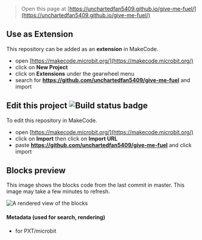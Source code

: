 
> Open this page at [https://unchartedfan5409.github.io/give-me-fuel/](https://unchartedfan5409.github.io/give-me-fuel/)

## Use as Extension

This repository can be added as an **extension** in MakeCode.

* open [https://makecode.microbit.org/](https://makecode.microbit.org/)
* click on **New Project**
* click on **Extensions** under the gearwheel menu
* search for **https://github.com/unchartedfan5409/give-me-fuel** and import

## Edit this project ![Build status badge](https://github.com/unchartedfan5409/give-me-fuel/workflows/MakeCode/badge.svg)

To edit this repository in MakeCode.

* open [https://makecode.microbit.org/](https://makecode.microbit.org/)
* click on **Import** then click on **Import URL**
* paste **https://github.com/unchartedfan5409/give-me-fuel** and click import

## Blocks preview

This image shows the blocks code from the last commit in master.
This image may take a few minutes to refresh.

![A rendered view of the blocks](https://github.com/unchartedfan5409/give-me-fuel/raw/master/.github/makecode/blocks.png)

#### Metadata (used for search, rendering)

* for PXT/microbit
<script src="https://makecode.com/gh-pages-embed.js"></script><script>makeCodeRender("{{ site.makecode.home_url }}", "{{ site.github.owner_name }}/{{ site.github.repository_name }}");</script>
